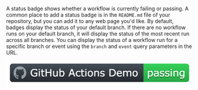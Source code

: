 A status badge shows whether a workflow is currently failing or passing. A common place to add a status badge is in the `README.md` file of your repository, but you can add it to any web page you'd like. By default, badges display the status of your default branch. If there are no workflow runs on your default branch, it will display the status of the most recent run across all branches. You can display the status of a workflow run for a specific branch or event using the `branch` and `event` query parameters in the URL.

![Screenshot of a workflow status badge. From right to left it shows: the GitHub logo, workflow name ("GitHub Actions Demo"), and status ("passing").](/assets/images/help/repository/actions-workflow-status-badge.png)
